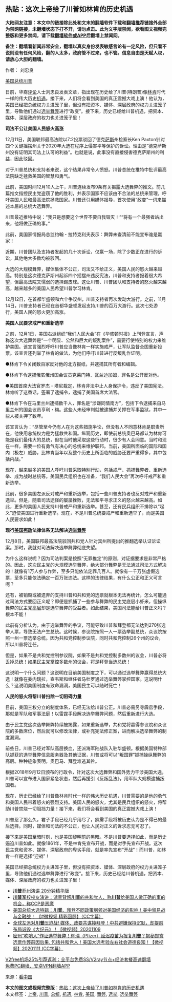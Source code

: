  <h2>热贴：这次上帝给了川普如林肯的历史机遇</h2> <p class="notice"><b>大陆网友注意：本文中的链接除此处和文末的<a href="https://github.com/bannedbook/fanqiang" >翻墙</a>软件下载和<a href="https://github.com/killgcd/justmysocks/blob/master/README.md">翻墙推荐</a>链接外全部为禁网链接，未翻墙状态下打不开，请勿点击。此为文字版禁闻，欲看图文视频完整版和更多禁闻，请下载<a href="https://github.com/bannedbook/fanqiang">翻墙软件或APP</a>后翻墙上禁闻网。</p><p>备注：翻墙看新闻非常安全，翻墙以真实身份发表敏感言论有一定风险，但只看不说则没有任何风险，翻的人太多，政府管不过来，也不管。信息自由是天赋人权，请放心大胆的翻墙。</b></p>  <div class="entry"> <p>作者： 刘忠良</p> <p><a href="https://www.bannedbook.org/bnews/tag/%e7%be%8e%e5%9b%bd/" class="st_tag internal_tag" rel="tag" title="标签 美国 下的日志">美国</a><a href="https://www.bannedbook.org/bnews/tag/%e6%80%bb%e7%bb%9f/" class="st_tag internal_tag" rel="tag" title="标签 总统 下的日志">总统</a><a href="https://www.bannedbook.org/bnews/tag/%e5%b7%9d%e6%99%ae/" class="st_tag internal_tag" rel="tag" title="标签 川普 下的日志">川普</a></p> <p>日前，华裔<span class='wp_keywordlink_affiliate'><a href="https://www.bannedbook.org/bnews/comments/" title="新闻评论" target="_blank">评论</a></span>人士刘忠良发表文章，指出现在历史给了川普(特朗普)像<a href="https://www.bannedbook.org/bnews/tag/%e6%9e%97%e8%82%af/" class="st_tag internal_tag" rel="tag" title="标签 林肯 下的日志">林肯</a>时代一样的伟大历史<a href="https://www.bannedbook.org/bnews/tag/%E6%9C%BA%E9%81%87/" class="st_tag internal_tag" rel="tag" title="标签 机遇 下的日志">机遇</a>。接下来，人们将会看到美国的真正震撼大戏上演！他认为，美国已经把总统权力关进笼子里，但没有把资本、媒体、深层政府的权力关进笼子里，导致他们通过<a href="https://www.bannedbook.org/bnews/tag/%e9%80%89%e4%b8%be/" class="st_tag internal_tag" rel="tag" title="标签 选举 下的日志">选举</a><a href="https://www.bannedbook.org/bnews/tag/%E8%88%9E%E5%BC%8A/" class="st_tag internal_tag" rel="tag" title="标签 舞弊 下的日志">舞弊</a>进行“政变”。接下来，历史已经给川普机遇，把资本、媒体、深层政府的权力也关进笼子里！</p> <p><strong>司法不公让美国人民怒火高涨</strong></p> <p>12月11日，美国联邦最高法院以7:2投票驳回了德克<span class='wp_keywordlink'><a href="https://www.bannedbook.org/forum5/topic42.html" title="萨斯、诚信与自救" target="_blank">萨斯</a></span>州检察长Ken Paxton针对四个关键摇摆州关于2020年大选在程序上侵害平等保护的诉讼。理由是“德克萨斯州没有证明其司法上认可的利益”。也就是说，此事没有直接侵害德克萨斯州的利益，因此驳回。</p> <p>对于川普总统和支持者来说，这个结果非常令人愤怒。川普总统在推特中批评最高法院缺乏拯救美国的智慧和勇气。</p> <p>此前，美国时间12月10人上午，川普连续发布9条有关揭露大选舞弊的推文。前几篇推文指控民主党盗窃了他的胜利，并表示国家不应该由不合法的总统来管理，呼吁美国人民和最高法院拯救国家。川普还引用媒体报导，首次使用“政变”一词来描述本届的总统大选舞弊。</p> <p>川普最近推特中说：“我只是想要这个世界不要自我毁灭！”“将有一个最强者站出来，他将做正确的事。”</p> <p>此前，美国家情报局总监约翰・拉特克利夫表示：舞弊未查清前不能宣布谁是赢家！</p>  <p>近期，川普团队及支持者发起的几十次诉讼，仅赢一场，除了少数正在进行的诉讼，其他绝大多数均被驳回。</p> <p>大选的大规模舞弊，媒体集体不公正，司法又不给正义，美国人民的怒火越来越高。特别是这次德克萨斯州起诉四个摇摆州违反宪法，川普和支持者报着很大希望，但最高法院又懦弱的选择踢皮球。这让川普、川普团队和支持者的怒火越来越高，越来越多的美国人民希望川普学习林肯。</p> <p>12月12日，在首都华盛顿和六个争议州，川普支持者再次发动大游行。之前，11月14日，川普支持者已经在首都华盛顿发起支持川普的百万大游行。这次七处游行，美国人民的怒火更加高涨。</p> <p><strong>美国人民要求戒严和重新选举</strong></p> <p>之前，12月1日，美国右派组织“我们人民大会”在《华盛顿时报》上刊登宣言，声称这次大选舞弊是“一个明显、公然和巨大的叛乱案件”，需要行使特别的权力来维护美国。该宣言强烈呼吁川普应当像林肯一样实施戒严，让军队监督全国重新投票。该宣言还列举了林肯的做法，为他们呼吁川普进行反叛乱作证明。</p> <p>●林肯下令关闭数百家反对他的北方报纸，并逮捕其所有者和编辑。</p> <p>●林肯下令逮捕俄亥俄州国会议员克莱门特．瓦兰迪加姆，罪名是公开反对他。</p> <p>●美国首席大法官罗杰・塔尼裁定，林肯非法中止人身保护令，违反了美国宪法。林肯听了这番话，签署了逮捕令，逮捕了美国首席大法官。</p> <p>●林肯下令在马里兰州逮捕数千人，罪名是“涉嫌同情南方”，包括下令逮捕来自马里兰州的国会议员亨利・梅。这些人未经审判就被逮捕并关押在军事监狱，其中一些人被关押了数年。</p>  <p>该宣言认为：“尽管至今仍有人在为这些措施争论，但没有人不同意林肯是职责所在，他使用总统权力是为拯救共和国。纵观历史，即使前总统奥巴马都认为林肯可能是我们最伟大的总统，但在当时他采取这些行动时，很少有人会同意。当时和现在一样，需要一位有勇气有决心的总统来维护联邦。当前，美国所面临的国际和国内（极左）威胁，比林肯当年以及整个历史上所面临的威胁还要严重得多，其中包括内战。”</p> <p>现在，越来越多的美国人呼吁川普采取特别行动，包括戒严、抓捕舞弊者、重新选举、成为战时总统等。美国民兵组织也在准备，“我们人民大会”再次呼吁戒严和重新选举。</p> <p>此前，很多美国左派反对戒严和重新选举，包括一些川普支持者也反对戒严和重新选举。但是，随着司法途径的屡屡挫败，无法和平寻求正义的怒火越来越高。如此，更多的美国人民支持川普戒严和重新选举。甚至，还有民兵组织不排除以“起义”迫使美国进行重新选举。现在，不是川普总统要戒严和重新选举了，而是美国人民要求如此！</p> <p><strong>现行<span class='wp_keywordlink'><a href="https://www.bannedbook.org/forum2/topic913.html" title="《美国宪政历程：影响美国的25个司法大案》" target="_blank">美国宪政</a></span>法律体系无法解决<a href="https://www.bannedbook.org/bnews/tag/%E9%80%89%E4%B8%BE%E8%88%9E%E5%BC%8A/" class="st_tag internal_tag" rel="tag" title="标签 选举舞弊 下的日志">选举舞弊</a></strong></p> <p>12月8日，美国联邦最高法院驳回共和党人针对宾州所提出的推翻选举认证诉讼案。那时，我就对司法解决选举舞弊彻底失望。</p> <p>为什么这样说呢？因为司法判案是按照“无罪推定”的原则，对证据要求是非常严格的。因此，这次民主党的大规模选举舞弊，绝大部分舞弊是无法通过司法方式解决的！就像有1万人参与作弊，至多只能依法定罪几百人。就像有一千万张虚假选票，至多只能依法确定一百万张违法。这样的法律结果，有什么公正和正义可言呢？</p> <p>还有，被销毁或被遗弃的支持川普和共和党的选票就根本无法再统计，怎么可能通过司法方式要回正义呢？即便是抓捕了一些参与舞弊的民主党底层小虾米，但操纵舞弊的民主党<span class='wp_keywordlink_affiliate'><a href="https://www.bannedbook.org/bnews/ccpdope/" title="中共高层内幕" target="_blank">高层</a></span>却是选举舞弊的受益者。如此结果，美国司法能给川普正义吗？根本不能！</p> <p>此前有分析认为，由于选举舞弊的争议，可能导致川普和拜登都无法达到270张选举人票，导致无法产生总统。这时候，参议院按照一人一票选举副总统，众议院按照一州一票选举总统。因为共和党控制参议院，同时共和党控制26个州的议会，所以川普将连任。</p> <p>但是，如果不是共和党控制参议院，如果不是共和党控制多数州的议会，川普必将丢掉总统！如果民主党掌控多数州的议会，将是拜登当选总统！</p>  <p>这说明一个什么问题？这说明在目前美国制度之下，可以通过选举舞弊赢得总统大选！就像在委内瑞拉，查韦斯和继任者马杜罗通过选举舞弊掌控国家。这说明什么？这说明美国制度有致命漏洞，美国民主可以随时死亡！</p> <p><strong>人民的怒火将帮川普扫除一切阻碍力量</strong></p> <p>目前，美国三权分立的制度体系，已经无法给川普公正。川普必需另寻霹雳手段，那就是军队和军事法庭！以雷霆手段解决选举舞弊问题，然后重新进行大选。</p> <p>由于民主党这次选举舞弊持续被揭露，如果重新选举，共和党将赢得参议院和众议院的多数席位，然后就可以修改法律，或补充宪法修正案，进而解决选举舞弊的制度漏洞。</p> <p>前些日，川普已经对军队高层换血，还派海军陆战队入驻华盛顿。根据美国特种部队抓获的选举舞弊信息服务器及其他证据，川普或将可以“叛国罪”抓捕操纵舞弊的高层。种种迹象表明，奥巴马、拜登难逃其咎。</p> <p>根据2018年9月12日颁布的行政令，针对这次大选舞弊和国外势力干涉美国大选，川普可以宣布进入国家紧急状态，然后再援引《反叛乱法》，用军队大规模逮捕叛国者。</p> <p>现在，历史已经给了川普像林肯时代一样的伟大历史机遇，川普需要的是他的勇气和美国人民带着怒火的强烈支持。美国人民的怒火，尤其是民兵组织的怒火，将帮助川普焚烧一切阻挡力量！接下来，我们将会看到美国的真正震撼大戏上演！</p> <p>川普忍了那么久，君子手段已经几乎用尽了，霹雳手段将被历史认为是不得已的最后选择。同时，媒体和司法的不公正，也让人民对正义的诉求忍无可忍了。</p> <p>接下来是美国至暗时刻，也是美国黎明前的黑暗。不是川普要选择如此，而是历史逼迫川普如此。就像1861年，不是林肯先宣布开战，而是对手先宣布开战。这次民主党和资本、媒体、深层政府的卑劣手段，就是率先宣布“开战”！而川普，如林肯一样是选择“迎战”！</p>  <p>美国已经把总统权力关进笼子里，但没有把资本、媒体、深层政府的权力关进笼子里，导致他们通过选举舞弊进行“政变”。接下来，历史已经给川普机遇，把资本、媒体、深层政府的权力也关进笼子里！</p> <ul class='op-related-articles' title='相关阅读'> <li><a href='https://www.bannedbook.org/bnews/bannedvideo/20201213/1446851.html' target='_blank'><b>川普</b>乔州演讲 20分钟精华版</a></li> <li><a href='https://www.bannedbook.org/bnews/bannedvideo/20201213/1446849.html' target='_blank'><b>川普</b>军校校友演讲：谴责背叛<b>川普</b>的共和党人，称<b>川普</b>给美国人做正确的事的机会，称CCP是恶魔</a></li> <li><a href='https://www.bannedbook.org/bnews/bannedvideo/20201108/1446847.html' target='_blank'>美国总统大选特辑：<b>川普</b>、拜登不同政策纲领对美国经济的影响！美中贸易战与金融战！ 【#微视频 精彩回顾】（CC字幕）</a></li> <li><a href='https://www.bannedbook.org/bnews/bannedvideo/20201109/1446846.html' target='_blank'>全球左派对<b>川普</b>压迫战! 媒体、政要共谋擡拜登！中共避嫌保持沉默，却提前布局诋毁《大纪元》！【微视频】20201109</a></li> <li><a href='https://www.bannedbook.org/bnews/bannedvideo/20201111/1446845.html' target='_blank'>密州“吹哨人”作证选举舞弊！辉瑞（Pfizer）延迟疫苗为报复<b>川普</b>？揭秘邮寄选票作弊前因后果, 包括共和党人！美国大选考验左右社会道德良知！【微视频】20201111 (CC字幕）</a></li> </ul> <p class="texttj"> <a href="https://github.com/bannedbook/fanqiang/wiki/V2ray%E6%9C%BA%E5%9C%BA" target="_blank">V2free机场25%引荐返利：全平台免费SS/V2ray节点+经济套餐高速翻墙</a><br/> <a href="https://github.com/bannedbook/fanqiang/wiki/%E7%A6%81%E9%97%BB%E7%BD%91%E5%AE%89%E5%8D%93%E7%BF%BB%E5%A2%99%E6%96%B0%E9%97%BBAPP" target="_blank">免费PC翻墙、安卓VPN翻墙APP</a></p><p> 来源：<span class='wp_keywordlink_affiliate'><a href="https://www.secretchina.com/" title="看中国" target="_blank">看中国</a></span> </p><a name='sharetosocial'></a>       <div><b>本文的图文或视频完整版</b>：<a href='https://www.bannedbook.org/bnews/comments/20201213/1446854.html'>热贴：这次上帝给了川普如林肯的历史机遇</a></div>  </div><!--END ENTRY--> <div class="postfooter"> <div>本文标签：<a href="https://www.bannedbook.org/bnews/tag/%e4%b8%8a%e5%b8%9d/" rel="tag">上帝</a>, <a href="https://www.bannedbook.org/bnews/tag/%e5%b7%9d%e6%99%ae/" rel="tag">川普</a>, <a href="https://www.bannedbook.org/bnews/tag/%e6%80%bb%e7%bb%9f/" rel="tag">总统</a>, <a href="https://www.bannedbook.org/bnews/tag/%E6%9C%BA%E9%81%87/" rel="tag">机遇</a>, <a href="https://www.bannedbook.org/bnews/tag/%e6%9e%97%e8%82%af/" rel="tag">林肯</a>, <a href="https://www.bannedbook.org/bnews/tag/%e7%be%8e%e5%9b%bd/" rel="tag">美国</a>, <a href="https://www.bannedbook.org/bnews/tag/%E8%88%9E%E5%BC%8A/" rel="tag">舞弊</a>, <a href="https://www.bannedbook.org/bnews/tag/%e9%80%89%e4%b8%be/" rel="tag">选举</a>, <a href="https://www.bannedbook.org/bnews/tag/%E9%80%89%E4%B8%BE%E8%88%9E%E5%BC%8A/" rel="tag">选举舞弊</a></div>  </div><!--END POSTFOOTER--> 